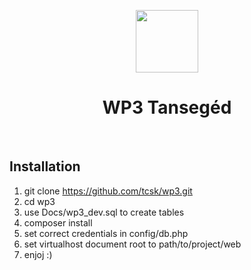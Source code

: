 <p align="center">
    <a href="https://github.com/yiisoft" target="_blank">
        <img src="https://avatars0.githubusercontent.com/u/993323" height="100px">
    </a>
    <h1 align="center">WP3 Tansegéd</h1>
    <br>
</p>

## Installation

1. git clone https://github.com/tcsk/wp3.git
2. cd wp3
3. use Docs/wp3_dev.sql to create tables
4. composer install
5. set correct credentials in config/db.php
6. set virtualhost document root to path/to/project/web
7. enjoj :)

